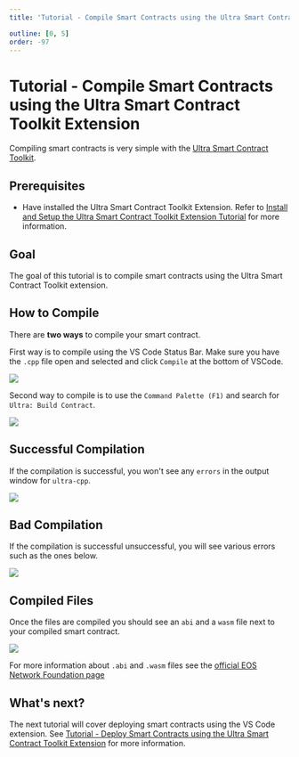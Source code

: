 ```yaml
---
title: 'Tutorial - Compile Smart Contracts using the Ultra Smart Contract Toolkit Extension'

outline: [0, 5]
order: -97
---
```


# Tutorial - Compile Smart Contracts using the Ultra Smart Contract Toolkit Extension

Compiling smart contracts is very simple with the [Ultra Smart Contract Toolkit](https://marketplace.visualstudio.com/items?itemName=ultraio.ultra-cpp).

## Prerequisites

-   Have installed the Ultra Smart Contract Toolkit Extension. Refer to [Install and Setup the Ultra Smart Contract Toolkit Extension Tutorial](./index.md) for more information.

## Goal

The goal of this tutorial is to compile smart contracts using the Ultra Smart Contract Toolkit extension.

## How to Compile

There are **two ways** to compile your smart contract.

First way is to compile using the VS Code Status Bar. Make sure you have the `.cpp` file open and selected and click `Compile` at the bottom of VSCode.

![](./images/compile-button.png)

Second way to compile is to use the `Command Palette (F1)` and search for `Ultra: Build Contract`.

![](./images/command-palette-build.png)

## Successful Compilation

If the compilation is successful, you won't see any `errors` in the output window for `ultra-cpp`.

![](./images/successful-build.png)

## Bad Compilation

If the compilation is successful unsuccessful, you will see various errors such as the ones below.

![](./images/unsuccessful-build.png)

## Compiled Files

Once the files are compiled you should see an `abi` and a `wasm` file next to your compiled smart contract.

![](./images/compiled-files.png)

For more information about `.abi` and `.wasm` files see the [official EOS Network Foundation page](https://docs.eosnetwork.com/docs/latest/quick-start/build-and-deploy#what-does-a-smart-contract-build-to)

## What's next?

The next tutorial will cover deploying smart contracts using the VS Code extension. See [Tutorial - Deploy Smart Contracts using the Ultra Smart Contract Toolkit Extension](./deploy.md) for more information.
